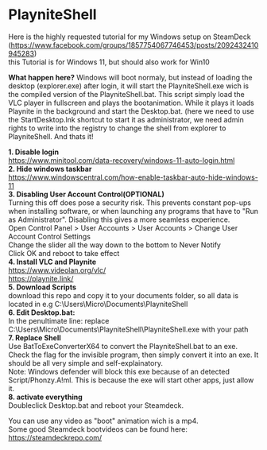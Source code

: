 # PlayniteShell

Here is the highly requested tutorial for my Windows setup on SteamDeck  
(https://www.facebook.com/groups/1857754067746453/posts/2092432410945283)   
this Tutorial is for Windows 11, but should also work for Win10  

**What happen here?**
Windows will boot normaly, but instead of loading the desktop (explorer.exe) after login, it will start the PlayniteShell.exe wich is the compiled version of the PlayniteShell.bat. This script simply load the VLC player in fullscreen and plays the bootanimation. While it plays it loads Playnite in the background and start the Desktop.bat. (here we need to use the StartDesktop.lnk shortcut to start it as administrator, we need admin rights to write into the registry to change the shell from explorer to PlayniteShell. And thats it!  
  
**1. Disable login**  
https://www.minitool.com/data-recovery/windows-11-auto-login.html  
**2. Hide windows taskbar**  
https://www.windowscentral.com/how-enable-taskbar-auto-hide-windows-11  
**3. Disabling User Account Control(OPTIONAL)**  
Turning this off does pose a security risk. This prevents constant pop-ups when installing software, or when launching any programs that have to "Run as Administrator". Disabling this gives a more seamless experience.  
Open Control Panel > User Accounts > User Accounts > Change User Account Control Settings  
Change the slider all the way down to the bottom to Never Notify  
Click OK and reboot to take effect  
**4. Install VLC and Playnite**  
https://www.videolan.org/vlc/  
https://playnite.link/  
**5. Download Scripts**  
download this repo and copy it to your documents folder, so all data is located in e.g C:\Users\Micro\Documents\PlayniteShell  
**6. Edit Desktop.bat:**  
 In the penultimate line: replace C:\Users\Micro\Documents\PlayniteShell\PlayniteShell.exe with your path  
**7. Replace Shell**  
Use BatToExeConverterX64 to convert the PlayniteShell.bat to an exe. Check the flag for the invisible program, then simply convert it into an exe. It should be all very simple and self-explainatory.  
Note: Windows defender will block this exe because of an detected Script/Phonzy.A!ml. This is because the exe will start other apps, just allow it.  
**8. activate everything**  
Doubleclick Desktop.bat and reboot your Steamdeck.
  
You can use any video as "boot" animation wich is a mp4.  
Some good Steamdeck bootvideos can be found here:  
https://steamdeckrepo.com/  


